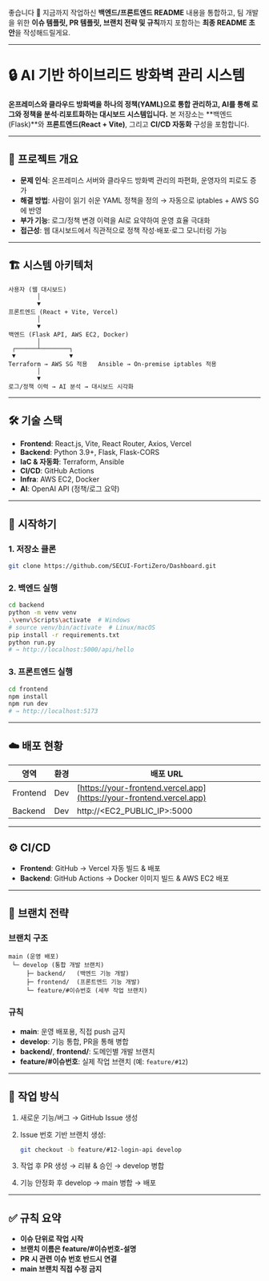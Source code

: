 좋습니다 🙌 지금까지 작업하신 **백엔드/프론트엔드 README** 내용을 통합하고, 팀 개발을 위한 **이슈 템플릿, PR 템플릿, 브랜치 전략 및 규칙**까지 포함하는 **최종 README 초안**을 작성해드릴게요.

---

# 🔒 AI 기반 하이브리드 방화벽 관리 시스템

**온프레미스와 클라우드 방화벽을 하나의 정책(YAML)으로 통합 관리하고, AI를 통해 로그와 정책을 분석·리포트화하는 대시보드 시스템입니다.**
본 저장소는 \*\*백엔드(Flask)\*\*와 **프론트엔드(React + Vite)**, 그리고 **CI/CD 자동화** 구성을 포함합니다.

---

## 📜 프로젝트 개요

* **문제 인식**: 온프레미스 서버와 클라우드 방화벽 관리의 파편화, 운영자의 피로도 증가
* **해결 방법**: 사람이 읽기 쉬운 YAML 정책을 정의 → 자동으로 iptables + AWS SG에 반영
* **부가 기능**: 로그/정책 변경 이력을 AI로 요약하여 운영 효율 극대화
* **접근성**: 웹 대시보드에서 직관적으로 정책 작성·배포·로그 모니터링 가능

---

## 🏗️ 시스템 아키텍처

```
사용자 (웹 대시보드)
        │
        ▼
프론트엔드 (React + Vite, Vercel)
        │
        ▼
백엔드 (Flask API, AWS EC2, Docker)
        │
 ┌──────┴────────┐
 ▼               ▼
Terraform → AWS SG 적용   Ansible → On-premise iptables 적용
        │
        ▼
로그/정책 이력 → AI 분석 → 대시보드 시각화
```

---

## 🛠️ 기술 스택

* **Frontend**: React.js, Vite, React Router, Axios, Vercel
* **Backend**: Python 3.9+, Flask, Flask-CORS
* **IaC & 자동화**: Terraform, Ansible
* **CI/CD**: GitHub Actions
* **Infra**: AWS EC2, Docker
* **AI**: OpenAI API (정책/로그 요약)

---

## 🚀 시작하기

### 1. 저장소 클론

```bash
git clone https://github.com/SECUI-FortiZero/Dashboard.git
```

### 2. 백엔드 실행

```bash
cd backend
python -m venv venv
.\venv\Scripts\activate  # Windows
# source venv/bin/activate  # Linux/macOS
pip install -r requirements.txt
python run.py
# → http://localhost:5000/api/hello
```

### 3. 프론트엔드 실행

```bash
cd frontend
npm install
npm run dev
# → http://localhost:5173
```

---

## ☁️ 배포 현황

| 영역       | 환경  | 배포 URL                                                               |
| -------- | --- | -------------------------------------------------------------------- |
| Frontend | Dev | [https://your-frontend.vercel.app](https://your-frontend.vercel.app) |
| Backend  | Dev | http\://\<EC2\_PUBLIC\_IP>:5000                                      |

---

## ⚙️ CI/CD

* **Frontend**: GitHub → Vercel 자동 빌드 & 배포
* **Backend**: GitHub Actions → Docker 이미지 빌드 & AWS EC2 배포

---

## 🌿 브랜치 전략

### 브랜치 구조

```
main (운영 배포)
 └─ develop (통합 개발 브랜치)
     ├─ backend/   (백엔드 기능 개발)
     ├─ frontend/  (프론트엔드 기능 개발)
     └─ feature/#이슈번호 (세부 작업 브랜치)
```

### 규칙

* **main**: 운영 배포용, 직접 push 금지
* **develop**: 기능 통합, PR을 통해 병합
* **backend/**, **frontend/**: 도메인별 개발 브랜치
* **feature/#이슈번호**: 실제 작업 브랜치 (예: `feature/#12`)

---

## 📝 작업 방식

1. 새로운 기능/버그 → GitHub Issue 생성
2. Issue 번호 기반 브랜치 생성:

   ```bash
   git checkout -b feature/#12-login-api develop
   ```
3. 작업 후 PR 생성 → 리뷰 & 승인 → develop 병합
4. 기능 안정화 후 develop → main 병합 → 배포

---

## ✅ 규칙 요약

* **이슈 단위로 작업 시작**
* **브랜치 이름은 feature/#이슈번호-설명**
* **PR 시 관련 이슈 번호 반드시 연결**
* **main 브랜치 직접 수정 금지**



